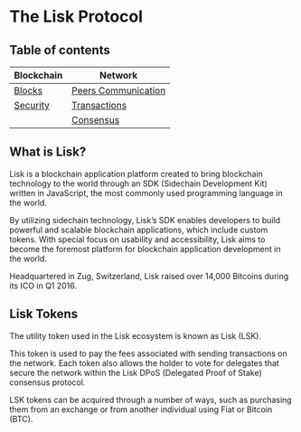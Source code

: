 # The Lisk Protocol

## Table of contents
Blockchain | Network 
--- | --- 
[Blocks](blocks.md) | [Peers Communication](p2p-communication.md) 
[Security](security.md) |  [Transactions](transactions.md) 
|  |  [Consensus](consensus.md) |

## What is Lisk?
Lisk is a blockchain application platform created to bring blockchain technology to the world through an SDK (Sidechain Development Kit) written in JavaScript, the most commonly used programming language in the world. 

By utilizing sidechain technology, Lisk’s SDK enables developers to build powerful and scalable blockchain applications, which include custom tokens. With special focus on usability and accessibility, Lisk aims to become the foremost platform for blockchain application development in the world. 

Headquartered in Zug, Switzerland, Lisk raised over 14,000 Bitcoins during its ICO in Q1 2016.

## Lisk Tokens
The utility token used in the Lisk ecosystem is known as Lisk (LSK). 

This token is used to pay the fees associated with sending transactions on the network. Each token also allows the holder to vote for delegates that secure the network within the Lisk DPoS (Delegated Proof of Stake) consensus protocol.

LSK tokens can be acquired through a number of ways, such as purchasing them from an exchange or from another individual using Fiat or Bitcoin (BTC).
